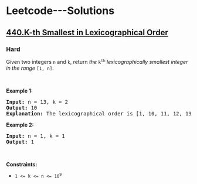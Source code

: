 # Leetcode---Solutions
<h2>
    <a href="https://leetcode.com/problems/k-th-smallest-in-lexicographical-order/?envType=daily-question&envId=2024-09-22">
        440.K-th Smallest in Lexicographical Order
    </a>
</h2>
<h3>
    Hard
</h3>
<p>Given two integers <code>n</code> and <code>k</code>, return <em>the</em> <code>k<sup>th</sup></code> <em>lexicographically smallest integer in the range</em> <code>[1, n]</code>.</p>

<p>&nbsp;</p>
<p><strong>Example 1:</strong></p>

<pre><strong>Input:</strong> n = 13, k = 2
<strong>Output:</strong> 10
<strong>Explanation:</strong> The lexicographical order is [1, 10, 11, 12, 13, 2, 3, 4, 5, 6, 7, 8, 9], so the second smallest number is 10.
</pre>

<p><strong>Example 2:</strong></p>

<pre><strong>Input:</strong> n = 1, k = 1
<strong>Output:</strong> 1
</pre>

<p>&nbsp;</p>
<p><strong>Constraints:</strong></p>

<ul>
	<li><code>1 &lt;= k &lt;= n &lt;= 10<sup>9</sup></code></li>
</ul>